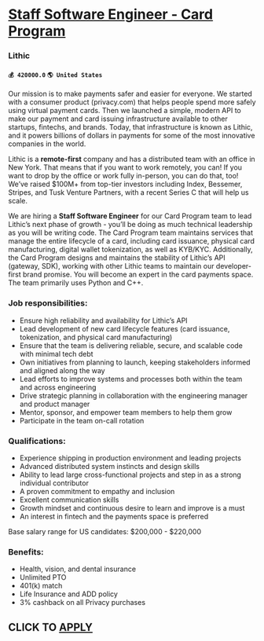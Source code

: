 # [Staff Software Engineer - Card Program](https://www.remotewlb.com/apply/staff-software-engineer-card-program)  
### Lithic  
#### `💰 420000.0` `🌎 United States`  

Our mission is to make payments safer and easier for everyone. We started with a consumer product (privacy.com) that helps people spend more safely using virtual payment cards. Then we launched a simple, modern API to make our payment and card issuing infrastructure available to other startups, fintechs, and brands. Today, that infrastructure is known as Lithic, and it powers billions of dollars in payments for some of the most innovative companies in the world.

Lithic is a **remote-first** company and has a distributed team with an office in New York. That means that if you want to work remotely, you can! If you want to drop by the office or work fully in-person, you can do that, too! We’ve raised $100M+ from top-tier investors including Index, Bessemer, Stripes, and Tusk Venture Partners, with a recent Series C that will help us scale.

We are hiring a **Staff Software Engineer** for our Card Program team to lead Lithic’s next phase of growth - you’ll be doing as much technical leadership as you will be writing code. The Card Program team maintains services that manage the entire lifecycle of a card, including card issuance, physical card manufacturing, digital wallet tokenization, as well as KYB/KYC. Additionally, the Card Program designs and maintains the stability of Lithic’s API (gateway, SDK), working with other Lithic teams to maintain our developer-first brand promise. You will become an expert in the card payments space. The team primarily uses Python and C++.

###  **Job responsibilities:**

  * Ensure high reliability and availability for Lithic’s API
  * Lead development of new card lifecycle features (card issuance, tokenization, and physical card manufacturing)
  * Ensure that the team is delivering reliable, secure, and scalable code with minimal tech debt
  * Own initiatives from planning to launch, keeping stakeholders informed and aligned along the way
  * Lead efforts to improve systems and processes both within the team and across engineering 
  * Drive strategic planning in collaboration with the engineering manager and product manager
  * Mentor, sponsor, and empower team members to help them grow
  * Participate in the team on-call rotation

###  **Qualifications:**

  * Experience shipping in production environment and leading projects 
  * Advanced distributed system instincts and design skills
  * Ability to lead large cross-functional projects and step in as a strong individual contributor
  * A proven commitment to empathy and inclusion
  * Excellent communication skills
  * Growth mindset and continuous desire to learn and improve is a must
  * An interest in fintech and the payments space is preferred

Base salary range for US candidates: $200,000 - $220,000

### Benefits:

  * Health, vision, and dental insurance 
  * Unlimited PTO
  * 401(k) match 
  * Life Insurance and ADD policy 
  * 3% cashback on all Privacy purchases

  
## CLICK TO [APPLY](https://www.remotewlb.com/apply/staff-software-engineer-card-program)

